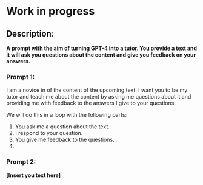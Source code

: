 # Work in progress
## Description:
**A prompt with the aim of turning GPT-4 into a tutor. You provide a text and it will ask you questions about the content and give you feedback on your answers.**
### Prompt 1:
I am a novice in of the content of the upcoming text. I want you to be my tutor and teach me about the content by asking me questions about it and providing me with feedback to the answers I give to your questions. 

We will do this in a loop with the following parts:
1. You ask me a question about the text.
2. I respond to your question.
3. You give me feedback to the questions.
4. 


### Prompt 2:
**[Insert you text here]**

